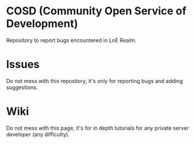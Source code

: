 # COSD (Community Open Service of Development)
Repository to report bugs encountered in LoE Realm.

# Issues
Do not mess with this repository, it's only for reporting bugs and adding suggestions.

# Wiki
Do not mess with this page, it's for in depth tutorials for any private server developer (any difficulty).
